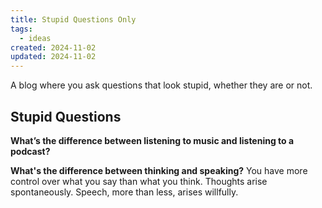 ```yaml
---
title: Stupid Questions Only
tags:
  - ideas
created: 2024-11-02
updated: 2024-11-02
---
```

A blog where you ask questions that look stupid, whether they are or not.

## Stupid Questions

**What’s the difference between listening to music and listening to a podcast?**

**What's the difference between thinking and speaking?** You have more control over what you say than what you think. Thoughts arise spontaneously. Speech, more than less, arises willfully.